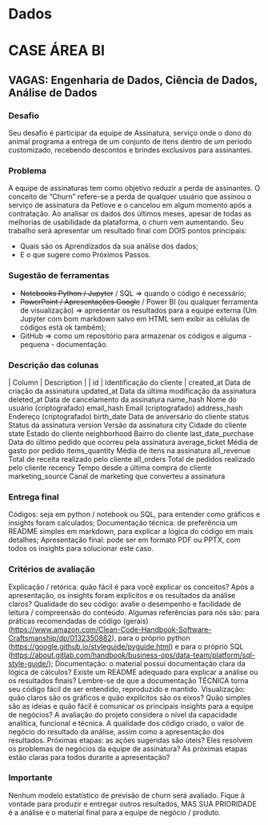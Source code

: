 # Dados
# CASE ÁREA BI
## VAGAS: Engenharia de Dados, Ciência de Dados, Análise de Dados
### Desafio
Seu desafio é participar da equipe de Assinatura, serviço onde o dono do animal programa a entrega de um conjunto de itens dentro de um período customizado, recebendo descontos e brindes exclusivos para assinantes. 
### Problema
A equipe de assinaturas tem como objetivo reduzir a perda de assinantes. O conceito de “Churn” refere-se a perda de qualquer usuário que assinou o serviço de assinatura da Petlove e o cancelou em algum momento após a contratação. Ao analisar os dados dos últimos meses, apesar de todas as melhorias de usabilidade da plataforma, o churn vem aumentando.
Seu trabalho será apresentar um resultado final com DOIS pontos principais:
* Quais são os Aprendizados da sua análise dos dados;
* E o que sugere como Próximos Passos.
### Sugestão de ferramentas
* ~~Notebooks Python / Jupyter~~ / SQL ⇒ quando o código é necessário;
* ~~PowerPoint / Apresentações Google~~ / Power BI (ou qualquer ferramenta de visualização) ⇒ apresentar os resultados para a equipe externa (Um Jupyter com bom markdown salvo em HTML sem exibir as células de códigos está ok também);
* GitHub ⇒ como um repositório para armazenar os códigos e alguma - pequena - documentação.
### Descrição das colunas
| Column  | Description |
| id      | Identificação do cliente |
created_at Data de criação da assinatura
updated_at Data da última modificação da assinatura
deleted_at Data de cancelamento da assinatura
name_hash Nome do usuário (criptografado)
email_hash Email (criptografado)
address_hash Endereço (criptografado)
birth_date Data de aniversário do cliente
status Status da assinatura
version Versão da assinatura
city Cidade do cliente
state Estado do cliente
neighborhood Bairro do cliente
last_date_purchase Data do último pedido que ocorreu pela assinatura
average_ticket Média de gasto por pedido
items_quantity Média de itens na assinatura
all_revenue Total de receita realizado pelo cliente
all_orders Total de pedidos realizado pelo cliente
recency Tempo desde a última compra do cliente
marketing_source Canal de marketing que converteu a assinatura
### Entrega final
Códigos: seja em python / notebook ou SQL, para entender como gráficos e insights foram calculados;
Documentação técnica: de preferência um README simples em markdown, para explicar a lógica do código em mais detalhes;
Apresentação final: pode ser em formato PDF ou PPTX, com todos os insights para solucionar este caso.
### Critérios de avaliação
Explicação / retórica: quão fácil é para você explicar os conceitos?
Após a apresentação, os insights foram explícitos e os resultados da análise claros?
Qualidade do seu código: avalie o desempenho e facilidade de leitura / compreensão do conteúdo.
Algumas referências para nós são: para práticas recomendadas de código (gerais) (https://www.amazon.com/Clean-Code-Handbook-Software-Craftsmanship/dp/0132350882), para o próprio python (https://google.github.io/styleguide/pyguide.html) e para o próprio SQL (https://about.gitlab.com/handbook/business-ops/data-team/platform/sql-style-guide/);
Documentação: o material possui documentação clara da lógica de cálculos?
Existe um README adequado para explicar a análise ou os resultados finais?
Lembre-se de que a documentação TÉCNICA torna seu código fácil de ser entendido, reproduzido e mantido.
Visualização: quão claros são os gráficos e quão explícitos são os eixos?
Quão simples são as ideias e quão fácil é comunicar os principais insights para a equipe de negócios?
A avaliação do projeto considera o nível da capacidade analítica, funcional e técnica.
A qualidade dos código criado, o valor de negócio do resultado da análise, assim como a apresentação dos resultados.
Próximas etapas: as ações sugeridas são úteis?
Eles resolvem os problemas de negócios da equipe de assinatura?
As próximas etapas estão claras para todos durante a apresentação?
### Importante
Nenhum modelo estatístico de previsão de churn será avaliado.
Fique à vontade para produzir e entregar outros resultados, MAS SUA PRIORIDADE é a análise e o material final para a equipe de negócio / produto.
